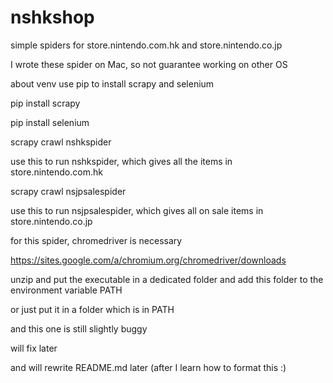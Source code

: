 # nshkshop
simple spiders for store.nintendo.com.hk and store.nintendo.co.jp

I wrote these spider on Mac, so not guarantee working on other OS

about venv
use pip to install scrapy and selenium

pip install scrapy

pip install selenium



scrapy crawl nshkspider

use this to run nshkspider, which gives all the items in store.nintendo.com.hk



scrapy crawl nsjpsalespider

use this to run nsjpsalespider, which gives all on sale items in store.nintendo.co.jp



for this spider, chromedriver is necessary

https://sites.google.com/a/chromium.org/chromedriver/downloads

unzip and put the executable in a dedicated folder and add this folder to the environment variable PATH

or just put it in a folder which is in PATH

and this one is still slightly buggy

will fix later

and will rewrite README.md later (after I learn how to format this :)

